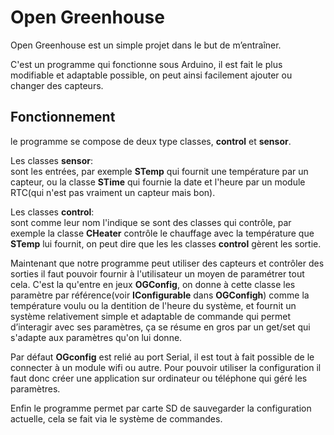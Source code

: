 # Open Greenhouse

Open Greenhouse est un simple projet dans le but de m’entraîner.

C'est un programme qui fonctionne sous Arduino, il est fait le plus modifiable et adaptable possible,
on peut ainsi facilement ajouter ou changer des capteurs.

## Fonctionnement

le programme se compose de deux type classes, **control** et **sensor**.

Les classes **sensor**: <br />
	sont les entrées, par exemple **STemp** qui fournit une température
	par un capteur, ou la classe **STime** qui fournie la date et l'heure par
	un module RTC(qui n'est pas vraiment un capteur mais bon).

Les classes **control**: <br />
	sont comme leur nom l'indique se sont des classes qui contrôle, par exemple la classe **CHeater**
	contrôle le chauffage avec la température que **STemp** lui fournit, on peut dire que les
	les classes **control** gèrent les sortie.

Maintenant que notre programme peut utiliser des capteurs et contrôler des sorties il faut pouvoir fournir
à l'utilisateur un moyen de paramétrer tout cela.
C'est la qu'entre en jeux **OGConfig**, on donne à cette classe les paramètre par référence(voir **IConfigurable** dans **OGConfigh**) comme
la température voulu ou  la dentition de l'heure du système, et fournit un système relativement simple et adaptable de commande qui permet d’interagir avec 
ses paramètres, ça se résume en gros par un get/set qui s'adapte aux paramètres qu'on lui donne.

Par défaut **OGconfig** est relié au port Serial, il est tout à fait possible de le connecter à un module wifi ou autre.
Pour pouvoir utiliser la configuration il faut donc créer une application sur ordinateur ou téléphone qui géré les paramètres.

Enfin le programme permet par carte SD de sauvegarder la configuration actuelle, cela se fait via le système de commandes.

